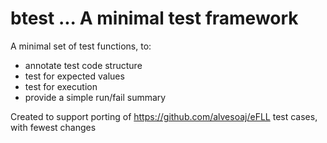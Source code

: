 # btest ... A minimal test framework

A minimal set of test functions, to:
 - annotate test code structure
 - test for expected values
 - test for execution
 - provide a simple run/fail summary

Created to support porting of https://github.com/alvesoaj/eFLL test cases, with fewest changes

